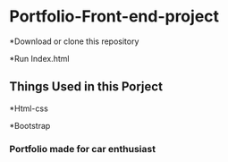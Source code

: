 # Portfolio-Front-end-project
 
 *Download or clone this repository
 
 *Run Index.html
 
 ## Things Used in this Porject
  *Html-css
  
  *Bootstrap
  
  
 ### Portfolio made for car enthusiast
